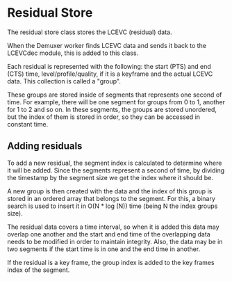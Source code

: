 # Residual Store

The residual store class stores the LCEVC (residual) data.

When the Demuxer worker finds LCEVC data and sends it back to the LCEVCdec
module, this is added to this class.

Each residual is represented with the following: the start (PTS) and end (CTS)
time, level/profile/quality, if it is a keyframe and the actual LCEVC data.
This collection is called a "group".

These groups are stored inside of segments that represents one second of time.
For example, there will be one segment for groups from 0 to 1, another for 1 to
2 and so on. In these segments, the groups are stored unordered, but the index
of them is stored in order, so they can be accessed in constant time.

## Adding residuals

To add a new residual, the segment index is calculated to determine
where it will be added. Since the segments represent a second of time, by dividing
the timestamp by the segment size we get the index where it should be.

A new group is then created with the data and the index of this
group is stored in an ordered array that belongs to the segment. For this, a binary search
is used to insert it in O(N * log (N)) time (being N the index groups size).

The residual data covers a time interval, so when it is added this data may
overlap one another and the start and end time of the
overlapping data needs to be modified in order to maintain integrity. Also, the data may
be in two segments if the start time is in one and the end time in
another.

If the residual is a key frame, the group index is added to the key frames
index of the segment.
